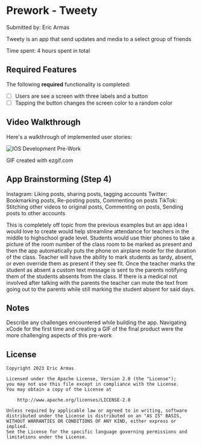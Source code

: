 # Prework - Tweety

Submitted by: Eric Armas

Tweety is an app that send updates and media to a select group of friends 

Time spent: 4 hours spent in total

## Required Features

The following **required** functionality is completed:

- [ ] Users are see a screen with three labels and a button
- [ ] Tapping the button changes the screen color to a random color
 
## Video Walkthrough

Here's a walkthrough of implemented user stories:

<img src='https://imgur.com/a/qIWixQc.gif' title='Video Walkthrough' width='' alt='IOS Development Pre-Work' />

<!-- Replace this with whatever GIF tool you used! -->
GIF created with ezgif.com
<!-- Recommended tools:
[Kap](https://getkap.co/) for macOS
[ScreenToGif](https://www.screentogif.com/) for Windows
[peek](https://github.com/phw/peek) for Linux. -->

## App Brainstorming (Step 4)
Instagram: Liking posts, sharing posts, tagging accounts
Twitter: Bookmarking posts, Re-posting posts, Commenting on posts
TikTok: Stitching other videos to original posts, Commenting on posts, Sending posts to other accounts

This is completely off topic from the previous examples but an app idea I would love to create would help streamline attendance for teachers in the middle to highschool grade level.
Students would use thier phones to take a picture of the room number of the class room to be marked as present and then the app automatically puts the phone on airplane mode for the duration of the class.
Teacher will have the ability to mark students as tardy, absent, or even override them as present if they see fit.
Once the teacher marks the student as absent a custom text message is sent to the parents notifying them of the students absents from the class.
If there is a medical not involved after talking with the parents the teacher can mute the text from going out to the parents while still marking the student absent for said days.
## Notes

Describe any challenges encountered while building the app.
Navigating xCode for the first time and creating a GIF of the final product were the more challenging aspects of this pre-work

## License

    Copyright 2023 Eric Armas

    Licensed under the Apache License, Version 2.0 (the "License");
    you may not use this file except in compliance with the License.
    You may obtain a copy of the License at

        http://www.apache.org/licenses/LICENSE-2.0

    Unless required by applicable law or agreed to in writing, software
    distributed under the License is distributed on an "AS IS" BASIS,
    WITHOUT WARRANTIES OR CONDITIONS OF ANY KIND, either express or implied.
    See the License for the specific language governing permissions and
    limitations under the License.
